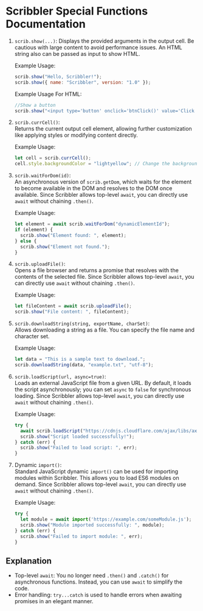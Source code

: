 # Scribbler Special Functions Documentation 

1. `scrib.show(...)`: 
   Displays the provided arguments in the output cell. Be cautious with large content to avoid performance issues. An HTML string also can be passed as input to show HTML.

   Example Usage:
   ```javascript
   scrib.show("Hello, Scribbler!"); 
   scrib.show({ name: "Scribbler", version: "1.0" });
   ```
   Example Usage For HTML:
   ```javascript
   //Show a button 
   scrib.show("<input type='button' onclick='btnClick()' value='Click me'>");
   ```

2. `scrib.currCell()`:  
   Returns the current output cell element, allowing further customization like applying styles or modifying content directly.

   Example Usage:
   ```javascript
   let cell = scrib.currCell();
   cell.style.backgroundColor = "lightyellow"; // Change the background of the current cell.
   ```

3. `scrib.waitForDom(id)`:  
   An asynchronous version of `scrib.getDom`, which waits for the element to become available in the DOM and resolves to the DOM once available. Since Scribbler allows top-level `await`, you can directly use `await` without chaining `.then()`.

   Example Usage:
   ```javascript
   let element = await scrib.waitForDom("dynamicElementId");
   if (element) {
     scrib.show("Element found: ", element);
   } else {
     scrib.show("Element not found.");
   }
   ```

4. `scrib.uploadFile()`:  
   Opens a file browser and returns a promise that resolves with the contents of the selected file. Since Scribbler allows top-level `await`, you can directly use `await` without chaining `.then()`.

   Example Usage:
   ```javascript
   let fileContent = await scrib.uploadFile();
   scrib.show("File content: ", fileContent);
   ```

5. `scrib.downloadString(string, exportName, charSet)`:  
   Allows downloading a string as a file. You can specify the file name and character set. 

   Example Usage:
   ```javascript
   let data = "This is a sample text to download.";
   scrib.downloadString(data, "example.txt", "utf-8");
   ```

6. `scrib.loadScript(url, async=true)`:  
   Loads an external JavaScript file from a given URL. By default, it loads the script asynchronously; you can set `async` to `false` for synchronous loading. Since Scribbler allows top-level `await`, you can directly use `await` without chaining `.then()`.

   Example Usage:
   ```javascript
   try {
     await scrib.loadScript("https://cdnjs.cloudflare.com/ajax/libs/axios/0.21.1/axios.min.js");
     scrib.show("Script loaded successfully!");
   } catch (err) {
     scrib.show("Failed to load script: ", err);
   }
   ```

7. Dynamic `import()`:  
   Standard JavaScript dynamic `import()` can be used for importing modules within Scribbler. This allows you to load ES6 modules on demand. Since Scribbler allows top-level `await`, you can directly use `await` without chaining `.then()`.

   Example Usage:
   ```javascript
   try {
     let module = await import('https://example.com/someModule.js');
     scrib.show("Module imported successfully: ", module);
   } catch (err) {
     scrib.show("Failed to import module: ", err);
   }
   ```

## Explanation 
- Top-level `await`: You no longer need `.then()` and `.catch()` for asynchronous functions. Instead, you can use `await` to simplify the code.
- Error handling: `try...catch` is used to handle errors when awaiting promises in an elegant manner.

